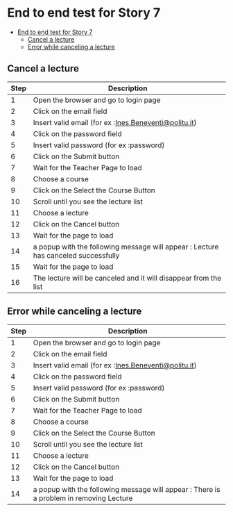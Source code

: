 # End to end test for Story 7

- [End to end test for Story 7](#end-to-end-test-for-story-7)
  - [Cancel a lecture](#cancel-a-lecture)
  - [Error while canceling a lecture](#error-while-canceling-a-lecture)

## Cancel a lecture

| Step | Description |
|------|-------------|
|   1  |   Open the browser and go to login page |
|   2  |   Click on the email field  |
|   3  |   Insert valid email (for ex :Ines.Beneventi@politu.it)  |
|   4  |   Click on the password field  |
|   5  |   Insert valid password (for ex :password)  |
|   6  |   Click on the Submit button |
|   7  |   Wait for the Teacher Page to load |
|   8  |   Choose a course |
|   9  |   Click on the Select the Course Button|
|   10 |   Scroll until you see the lecture list |
|   11 |   Choose a lecture |
|   12 |   Click on the Cancel button |
|   13 |   Wait for the page to load |
|   14 |   a popup with the following message will appear : Lecture has canceled successfully  |
|   15 |   Wait for the page to load |
|   16 |   The lecture will be canceled and it will disappear from the list |

## Error while canceling a lecture

| Step | Description |
|------|-------------|
|   1  |   Open the browser and go to login page |
|   2  |   Click on the email field  |
|   3  |   Insert valid email (for ex :Ines.Beneventi@politu.it)  |
|   4  |   Click on the password field  |
|   5  |   Insert valid password (for ex :password)  |
|   6  |   Click on the Submit button |
|   7  |   Wait for the Teacher Page to load |
|   8  |   Choose a course |
|   9  |   Click on the Select the Course Button|
|   10 |   Scroll until you see the lecture list |
|   11 |   Choose a lecture |
|   12 |   Click on the Cancel button |
|   13 |   Wait for the page to load |
|   14 |   a popup with the following message will appear : There is a problem in removing Lecture |
